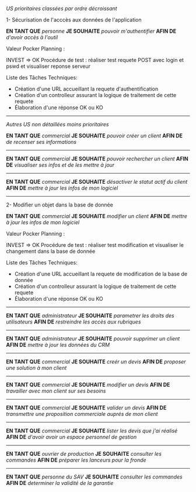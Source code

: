 *US prioritaires classées par ordre décroissant*

1- Sécurisation de l'acccès aux données de l'application

**EN TANT QUE**
*personne*
**JE SOUHAITE**
*pouvoir m'authentifier*
**AFIN DE**
*d'avoir accès à l'outil*

  Valeur Pocker Planning : 

  INVEST => OK
  Procédure de test : réaliser test requete POST avec login et pswd et visualiser reponse serveur

  Liste des Tâches Techniques:
  - Création d'une URL accueillant la requete d'authentification
  - Création d'un controlleur assurant la logique de traitement de cette requete
  - Élaboration d'une réponse OK ou KO
* * *

*Autres US non détaillées moins prioritaires*

**EN TANT QUE**
*commercial*
**JE SOUHAITE**
*pouvoir créer un client*
**AFIN DE**
*de recenser ses informations*

* * *

**EN TANT QUE**
*commercial*
**JE SOUHAITE**
*pouvoir rechercher un client*
**AFIN DE**
*visualiser ses infos et de les mettre à jour*

* * *

**EN TANT QUE**
*commercial*
**JE SOUHAITE**
*désactiver le statut actif du client*
**AFIN DE**
*mettre à jour les infos de mon logiciel*

* * *

2- Modifier un objet dans la base de donnée

**EN TANT QUE**
*commercial*
**JE SOUHAITE**
*modifier un client*
**AFIN DE**
*mettre à jour les infos de mon logiciel*

Valeur Pocker Planning : 

  INVEST => OK
  Procédure de test : réaliser test modification et visualiser le changement dans la base de donnée

  Liste des Tâches Techniques:
  - Création d'une URL accueillant la requete de modification de la base de donnée
  - Création d'un controlleur assurant la logique de traitement de cette requete
  - Élaboration d'une réponse OK ou KO

* * *

**EN TANT QUE**
*administrateur*
**JE SOUHAITE**
*parametrer les droits des utilisateurs*
**AFIN DE**
*restreindre les accès aux rubriques*


* * *


**EN TANT QUE**
*administrateur*
**JE SOUHAITE**
*pouvoir supprimer un client*
**AFIN DE**
*mettre à jour les données du CRM*


* * *

**EN TANT QUE**
*commercial*
**JE SOUHAITE**
*creér un devis*
**AFIN DE**
*proposer une solution à mon client*


* * *

**EN TANT QUE**
*commercial*
**JE SOUHAITE**
*modifier un devis*
**AFIN DE**
*travailler avec mon client sur ses besoins*


* * *

**EN TANT QUE**
*commercial*
**JE SOUHAITE**
*valider un devis*
**AFIN DE**
*transmettre une proposition commerciale auprés de mon client*


* * *

**EN TANT QUE**
*commercial*
**JE SOUHAITE**
*lister les devis que j'ai réalisé*
**AFIN DE**
*d'avoir avoir un espace personnel de gestion*

* * *

**EN TANT QUE**
*ouvrier de production*
**JE SOUHAITE**
*consulter les commandes*
**AFIN DE**
*préparer les lanceurs pour la fronde*

* * *


**EN TANT QUE**
*personne du SAV*
**JE SOUHAITE**
*consulter les commandes*
**AFIN DE**
*determiner la validité de la garantie*
